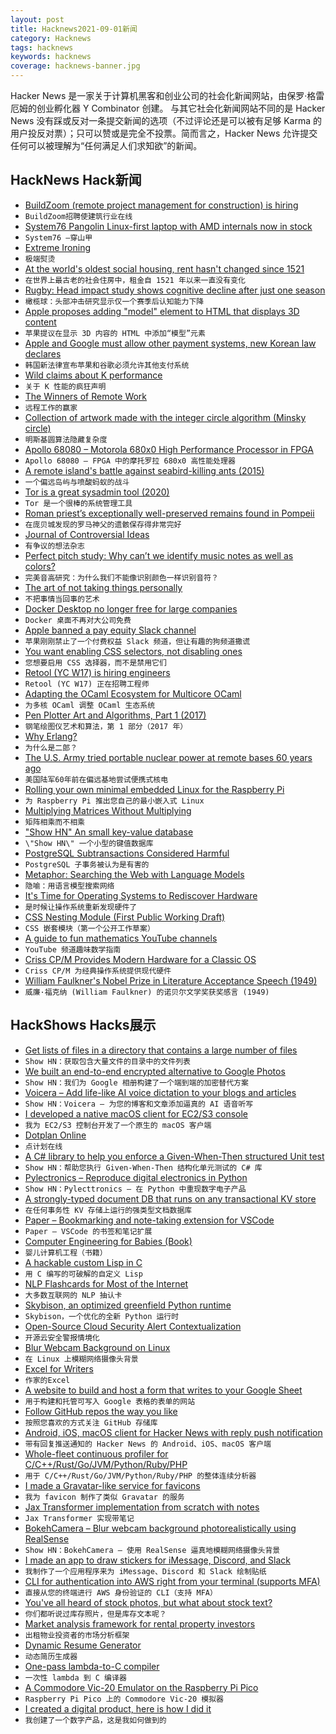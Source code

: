 ```yaml
---
layout: post
title: Hacknews2021-09-01新闻
category: Hacknews
tags: hacknews
keywords: hacknews
coverage: hacknews-banner.jpg
---
```


Hacker News 是一家关于计算机黑客和创业公司的社会化新闻网站，由保罗·格雷厄姆的创业孵化器 Y Combinator 创建。
与其它社会化新闻网站不同的是 Hacker News 没有踩或反对一条提交新闻的选项（不过评论还是可以被有足够 Karma 的用户投反对票）；只可以赞或是完全不投票。简而言之，Hacker News 允许提交任何可以被理解为“任何满足人们求知欲”的新闻。

## HackNews Hack新闻


- [BuildZoom (remote project management for construction) is hiring](https://jobs.lever.co/buildzoom)
- `BuildZoom招聘使建筑行业在线`
- [System76 Pangolin Linux-first laptop with AMD internals now in stock](https://system76.com/laptops/pangolin)
- `System76 –穿山甲`
- [Extreme Ironing](https://en.wikipedia.org/wiki/Extreme_ironing)
- `极端熨烫`
- [At the world's oldest social housing, rent hasn't changed since 1521](https://www.cbc.ca/radio/day6/hazaras-at-risk-in-afghanistan-the-meaning-of-comirnaty-a-brief-history-of-poppers-nancy-drew-at-91-more-1.6155032/at-the-world-s-oldest-social-housing-rent-hasn-t-changed-since-1521-1.6155041)
- `在世界上最古老的社会住房中，租金自 1521 年以来一直没有变化`
- [Rugby: Head impact study shows cognitive decline after just one season](https://www.bbc.co.uk/sport/rugby-union/58369271)
- `橄榄球：头部冲击研究显示仅一个赛季后认知能力下降`
- [Apple proposes adding "model" element to HTML that displays 3D content](https://github.com/WebKit/explainers/tree/main/model)
- `苹果提议在显示 3D 内容的 HTML 中添加“模型”元素`
- [Apple and Google must allow other payment systems, new Korean law declares](https://www.theverge.com/2021/8/31/22643800/apple-google-south-korea-app-store-payment-legislation-passes)
- `韩国新法律宣布苹果和谷歌必须允许其他支付系统`
- [Wild claims about K performance](https://mlochbaum.github.io/BQN/implementation/kclaims.html)
- `关于 K 性能的疯狂声明`
- [The Winners of Remote Work](https://www.nytimes.com/2021/08/31/upshot/the-winners-of-remote-work.html)
- `远程工作的赢家`
- [Collection of artwork made with the integer circle algorithm (Minsky circle)](https://www.onirom.fr/ica.html)
- `明斯基圆算法隐藏复杂度`
- [Apollo 68080 – Motorola 680x0 High Performance Processor in FPGA](http://www.apollo-core.com/features.html)
- `Apollo 68080 – FPGA 中的摩托罗拉 680x0 高性能处理器`
- [A remote island's battle against seabird-killing ants (2015)](https://www.audubon.org/magazine/july-august-2015/one-remote-islands-battle-against-acid)
- `一个偏远岛屿与喷酸蚂蚁的战斗`
- [Tor is a great sysadmin tool (2020)](https://www.jamieweb.net/blog/tor-is-a-great-sysadmin-tool/)
- `Tor 是一个很棒的系统管理工具`
- [Roman priest’s exceptionally well-preserved remains found in Pompeii](https://www.smithsonianmag.com/smart-news/archaeologists-uncover-most-well-preserved-human-remains-pompeii-date-180978455/)
- `在庞贝城发现的罗马神父的遗骸保存得非常完好`
- [Journal of Controversial Ideas](https://www.journalofcontroversialideas.org/)
- `有争议的想法杂志`
- [Perfect pitch study: Why can’t we identify music notes as well as colors?](https://news.uchicago.edu/story/why-cant-we-identify-music-notes-well-colors-perfect-pitch-study-offers-clues)
- `完美音高研究：为什么我们不能像识别颜色一样识别音符？`
- [The art of not taking things personally](https://medium.dave-bailey.com/the-art-of-not-taking-things-personally-b7a8395ce172)
- `不把事情当回事的艺术`
- [Docker Desktop no longer free for large companies](https://www.theregister.com/2021/08/31/docker_desktop_no_longer_free/)
- `Docker 桌面不再对大公司免费`
- [Apple banned a pay equity Slack channel](https://www.theverge.com/2021/8/31/22650751/apple-bans-pay-equity-slack-channel)
- `苹果刚刚禁止了一个付费权益 Slack 频道，但让有趣的狗频道撒谎`
- [You want enabling CSS selectors, not disabling ones](https://css-tricks.com/you-want-enabling-css-selectors-not-disabling-ones/)
- `您想要启用 CSS 选择器，而不是禁用它们`
- [Retool (YC W17) is hiring engineers](item?id=28373610)
- `Retool (YC W17) 正在招聘工程师`
- [Adapting the OCaml Ecosystem for Multicore OCaml](https://watch.ocaml.org/videos/watch/playlist/7a4ad26a-b8c5-4588-bf2a-4b981fed87f2?playlistPosition=2)
- `为多核 OCaml 调整 OCaml 生态系统`
- [Pen Plotter Art and Algorithms, Part 1 (2017)](https://mattdesl.svbtle.com/pen-plotter-1)
- `钢笔绘图仪艺术和算法，第 1 部分（2017 年）`
- [Why Erlang?](https://www.fredrikholmqvist.com/posts/why-erlang/)
- `为什么是二郎？`
- [The U.S. Army tried portable nuclear power at remote bases 60 years ago](https://www.atlasobscura.com/articles/camp-century-portable-nuclear-reactor)
- `美国陆军60年前在偏远基地尝试便携式核电`
- [Rolling your own minimal embedded Linux for the Raspberry Pi](https://kevinboone.me/pi_minimal.html)
- `为 Raspberry Pi 推出您自己的最小嵌入式 Linux`
- [Multiplying Matrices Without Multiplying](https://arxiv.org/abs/2106.10860)
- `矩阵相乘而不相乘`
- ["Show HN" An small key-value database](http://docs.beryl.dev/)
- `\"Show HN\" 一个小型的键值数据库`
- [PostgreSQL Subtransactions Considered Harmful](https://postgres.ai/blog/20210831-postgresql-subtransactions-considered-harmful)
- `PostgreSQL 子事务被认为是有害的`
- [Metaphor: Searching the Web with Language Models](https://metaphor.so/)
- `隐喻：用语言模型搜索网络`
- [It's Time for Operating Systems to Rediscover Hardware](https://www.usenix.org/conference/osdi21/presentation/fri-keynote)
- `是时候让操作系统重新发现硬件了`
- [CSS Nesting Module (First Public Working Draft)](https://www.w3.org/blog/news/archives/9236)
- `CSS 嵌套模块（第一个公开工作草案）`
- [A guide to fun mathematics YouTube channels](https://samenright.com/2021/08/31/a-laymans-guide-to-recreational-mathematics-videos/)
- `YouTube 频道趣味数学指南`
- [Criss CP/M Provides Modern Hardware for a Classic OS](https://hackaday.com/2021/08/30/criss-cp-m-provides-modern-hardware-for-a-classic-os/)
- `Criss CP/M 为经典操作系统提供现代硬件`
- [William Faulkner's Nobel Prize in Literature Acceptance Speech (1949)](https://www.nobelprize.org/prizes/literature/1949/faulkner/speech/)
- `威廉·福克纳 (William Faulkner) 的诺贝尔文学奖获奖感言 (1949)`


## HackShows Hacks展示

- [ Get lists of files in a directory that contains a large number of files](https://github.com/catatsuy/lls)
- `Show HN：获取包含大量文件的目录中的文件列表`
- [ We built an end-to-end encrypted alternative to Google Photos](item?id=28347439)
- `Show HN：我们为 Google 相册构建了一个端到端的加密替代方案`
- [ Voicera – Add life-like AI voice dictation to your blogs and articles](https://www.voicera.co)
- `Show HN：Voicera – 为您的博客和文章添加逼真的 AI 语音听写`
- [ I developed a native macOS client for EC2/S3 console](item?id=28348883)
- `我为 EC2/S3 控制台开发了一个原生的 macOS 客户端`
- [ Dotplan Online](https://dotplan.online/)
- `点计划在线`
- [ A C# library to help you enforce a Given-When-Then structured Unit test](item?id=28352300)
- `Show HN：帮助您执行 Given-When-Then 结构化单元测试的 C# 库`
- [ Pylectronics – Reproduce digital electronics in Python](https://github.com/fgarci03/pylectronics)
- `Show HN：Pylecttronics – 在 Python 中重现数字电子产品`
- [ A strongly-typed document DB that runs on any transactional KV store](https://github.com/losfair/RefineDB)
- `在任何事务性 KV 存储上运行的强类型文档数据库`
- [ Paper – Bookmarking and note-taking extension for VSCode](https://github.com/Raathigesh/paper)
- `Paper – VSCode 的书签和笔记扩展`
- [ Computer Engineering for Babies (Book)](https://computerengineeringforbabies.com)
- `婴儿计算机工程（书籍）`
- [ A hackable custom Lisp in C](https://github.com/codr7/alisp)
- `用 C 编写的可破解的自定义 Lisp`
- [ NLP Flashcards for Most of the Internet](item?id=28360220)
- `大多数互联网的 NLP 抽认卡`
- [ Skybison, an optimized greenfield Python runtime](https://github.com/facebookexperimental/skybison)
- `Skybison，一个优化的全新 Python 运行时`
- [ Open-Source Cloud Security Alert Contextualization](https://github.com/dassana-io/dassana)
- `开源云安全警报情境化`
- [ Blur Webcam Background on Linux](https://github.com/jashandeep-sohi/webcam-filters)
- `在 Linux 上模糊网络摄像头背景`
- [ Excel for Writers](https://zeminary.com/)
- `作家的Excel`
- [ A website to build and host a form that writes to your Google Sheet](https://formtosheets.com/)
- `用于构建和托管可写入 Google 表格的表单的网站`
- [ Follow GitHub repos the way you like](https://ohmycode.cc)
- `按照您喜欢的方式关注 GitHub 存储库`
- [ Android, iOS, macOS client for Hacker News with reply push notification](https://play.google.com/store/apps/details?id=com.pranapps.hack)
- `带有回复推送通知的 Hacker News 的 Android、iOS、macOS 客户端`
- [ Whole-fleet continuous profiler for C/C++/Rust/Go/JVM/Python/Ruby/PHP](https://prodfiler.com/blog/introducing-prodfiler/)
- `用于 C/C++/Rust/Go/JVM/Python/Ruby/PHP 的整体连续分析器`
- [ I made a Gravatar-like service for favicons](https://icon.horse)
- `我为 favicon 制作了类似 Gravatar 的服务`
- [ Jax Transformer implementation from scratch with notes](https://lit.labml.ai/github/vpj/jax_transformer/blob/master/transformer.py)
- `Jax Transformer 实现带笔记`
- [ BokehCamera – Blur webcam background photorealistically using RealSense](https://github.com/dheera/bokeh-camera)
- `Show HN：BokehCamera – 使用 RealSense 逼真地模糊网络摄像头背景`
- [ I made an app to draw stickers for iMessage, Discord, and Slack](https://stickerdoodle.app)
- `我制作了一个应用程序来为 iMessage、Discord 和 Slack 绘制贴纸`
- [ CLI for authentication into AWS right from your terminal (supports MFA)](https://github.com/iamarkadyt/aacli)
- `直接从您的终端进行 AWS 身份验证的 CLI（支持 MFA）`
- [ You've all heard of stock photos, but what about stock text?](https://uicopy.io)
- `你们都听说过库存照片，但是库存文本呢？`
- [ Market analysis framework for rental property investors](https://docs.google.com/spreadsheets/d/1O9ND_XYhMCOEReidnEvZL8xe-haSML-v/edit?usp=sharing&ouid=100000368897742607382&rtpof=true&sd=true)
- `出租物业投资者的市场分析框架`
- [ Dynamic Resume Generator](https://github.com/Mockapapella/Dynamic-Resume-Generator)
- `动态简历生成器`
- [ One-pass lambda-to-C compiler](https://github.com/Joker-vD/onepass-lambda-compiler)
- `一次性 lambda 到 C 编译器`
- [ A Commodore Vic-20 Emulator on the Raspberry Pi Pico](https://github.com/jfoucher/picovic)
- `Raspberry Pi Pico 上的 Commodore Vic-20 模拟器`
- [ I created a digital product, here is how I did it](https://entrepreneurshandbook.co/how-to-create-a-digital-product-from-start-to-finish-1d81a9e86078)
- `我创建了一个数字产品，这是我如何做到的`

